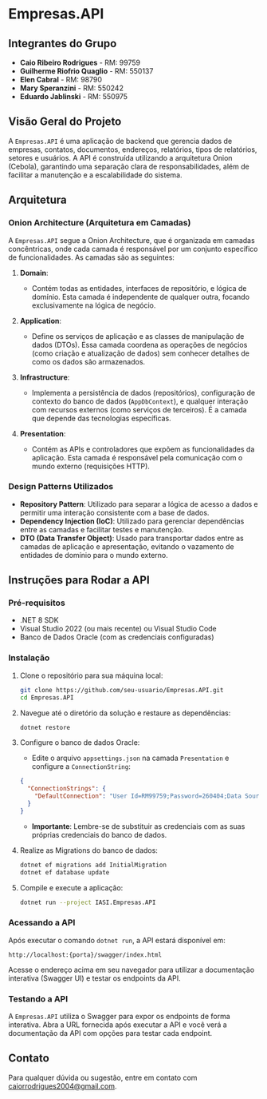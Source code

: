 
# Empresas.API

## Integrantes do Grupo

- **Caio Ribeiro Rodrigues** - RM: 99759
- **Guilherme Riofrio Quaglio** - RM: 550137
- **Elen Cabral** - RM: 98790
- **Mary Speranzini** - RM: 550242
- **Eduardo Jablinski** - RM: 550975

## Visão Geral do Projeto

A `Empresas.API` é uma aplicação de backend que gerencia dados de empresas, contatos, documentos, endereços, relatórios, tipos de relatórios, setores e usuários. A API é construída utilizando a arquitetura Onion (Cebola), garantindo uma separação clara de responsabilidades, além de facilitar a manutenção e a escalabilidade do sistema.

## Arquitetura

### Onion Architecture (Arquitetura em Camadas)

A `Empresas.API` segue a Onion Architecture, que é organizada em camadas concêntricas, onde cada camada é responsável por um conjunto específico de funcionalidades. As camadas são as seguintes:

1. **Domain**:
   - Contém todas as entidades, interfaces de repositório, e lógica de domínio. Esta camada é independente de qualquer outra, focando exclusivamente na lógica de negócio.

2. **Application**:
   - Define os serviços de aplicação e as classes de manipulação de dados (DTOs). Essa camada coordena as operações de negócios (como criação e atualização de dados) sem conhecer detalhes de como os dados são armazenados.

3. **Infrastructure**:
   - Implementa a persistência de dados (repositórios), configuração de contexto do banco de dados (`AppDbContext`), e qualquer interação com recursos externos (como serviços de terceiros). É a camada que depende das tecnologias específicas.

4. **Presentation**:
   - Contém as APIs e controladores que expõem as funcionalidades da aplicação. Esta camada é responsável pela comunicação com o mundo externo (requisições HTTP).

### Design Patterns Utilizados

- **Repository Pattern**: Utilizado para separar a lógica de acesso a dados e permitir uma interação consistente com a base de dados.
- **Dependency Injection (IoC)**: Utilizado para gerenciar dependências entre as camadas e facilitar testes e manutenção.
- **DTO (Data Transfer Object)**: Usado para transportar dados entre as camadas de aplicação e apresentação, evitando o vazamento de entidades de domínio para o mundo externo.

## Instruções para Rodar a API

### Pré-requisitos

- .NET 8 SDK
- Visual Studio 2022 (ou mais recente) ou Visual Studio Code
- Banco de Dados Oracle (com as credenciais configuradas)

### Instalação

1. Clone o repositório para sua máquina local:

   ```bash
   git clone https://github.com/seu-usuario/Empresas.API.git
   cd Empresas.API
   ```

2. Navegue até o diretório da solução e restaure as dependências:

   ```bash
   dotnet restore
   ```

3. Configure o banco de dados Oracle:

   - Edite o arquivo `appsettings.json` na camada `Presentation` e configure a `ConnectionString`:

   ```json
   {
     "ConnectionStrings": {
       "DefaultConnection": "User Id=RM99759;Password=260404;Data Source=(DESCRIPTION=(ADDRESS=(PROTOCOL=TCP)(HOST=oracle.fiap.com.br)(PORT=1521))(CONNECT_DATA=(SERVICE_NAME=ORCL)));"
     }
   }
   ```

   - **Importante**: Lembre-se de substituir as credenciais com as suas próprias credenciais do banco de dados.

4. Realize as Migrations do banco de dados:

   ```bash
   dotnet ef migrations add InitialMigration
   dotnet ef database update
   ```

5. Compile e execute a aplicação:

   ```bash
   dotnet run --project IASI.Empresas.API
   ```

### Acessando a API

Após executar o comando `dotnet run`, a API estará disponível em:

```
http://localhost:{porta}/swagger/index.html
```

Acesse o endereço acima em seu navegador para utilizar a documentação interativa (Swagger UI) e testar os endpoints da API.

### Testando a API

A `Empresas.API` utiliza o Swagger para expor os endpoints de forma interativa. Abra a URL fornecida após executar a API e você verá a documentação da API com opções para testar cada endpoint.

## Contato

Para qualquer dúvida ou sugestão, entre em contato com [caiorrodrigues2004@gmail.com](mailto:caiorrodrigues2004@gmail.com).
